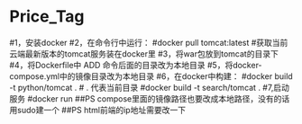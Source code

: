 # Price_Tag
#1，安装docker
#2，在命令行中运行：
#docker pull tomcat:latest #获取当前云端最新版本的tomcat服务装在docker里
#3，将war包放到tomcat的目录下
#4，将Dockerfile中 ADD 命令后面的目录改为本地目录
#5，将docker-compose.yml中的镜像目录改为本地目录 
#6，在docker中构建：
#docker build -t python/tomcat . # . 代表当前目录
#docker build -t search/tomcat .
#7,启动服务 #docker run
##PS compose里面的镜像路径也要改成本地路径，没有的话用sudo建一个
##PS html前端的ip地址需要改一下
